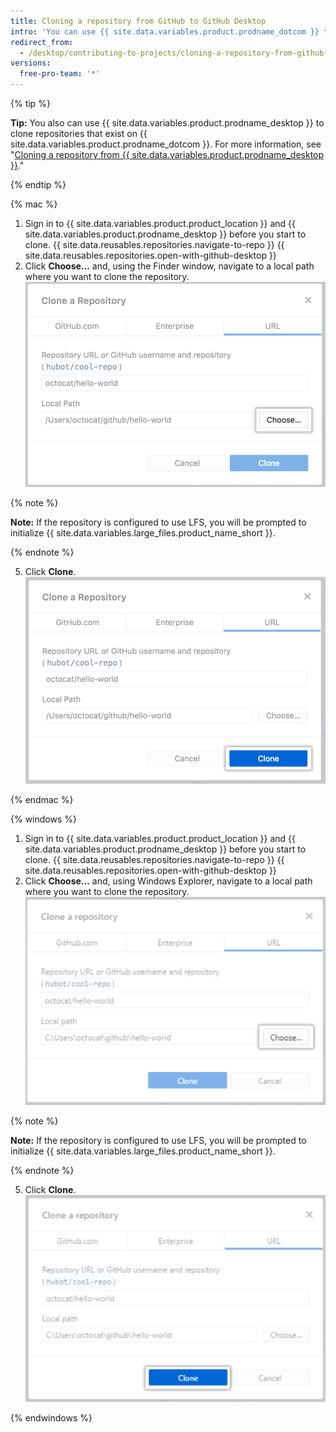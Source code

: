 ```yaml
---
title: Cloning a repository from GitHub to GitHub Desktop
intro: 'You can use {{ site.data.variables.product.prodname_dotcom }} to clone remote repositories to {{ site.data.variables.product.prodname_desktop }}.'
redirect_from:
  - /desktop/contributing-to-projects/cloning-a-repository-from-github-to-github-desktop
versions:
  free-pro-team: '*'
---
```


{% tip %}

**Tip:**  You also can use {{ site.data.variables.product.prodname_desktop }} to clone repositories that exist on {{ site.data.variables.product.prodname_dotcom }}.  For more information, see "[Cloning a repository from {{ site.data.variables.product.prodname_desktop }}](/desktop/guides/contributing-to-projects/cloning-a-repository-from-github-to-github-desktop/)."

{% endtip %}

{% mac %}

1. Sign in to {{ site.data.variables.product.product_location }} and {{ site.data.variables.product.prodname_desktop }} before you start to clone.
{{ site.data.reusables.repositories.navigate-to-repo }}
{{ site.data.reusables.repositories.open-with-github-desktop }}
5. Click **Choose...** and, using the Finder window, navigate to a local path where you want to clone the repository. ![The choose button on the URL tab](/assets/images/help/desktop/clone-choose-button-url-mac.png)

  {% note %}

  **Note:** If the repository is configured to use LFS, you will be prompted to initialize {{ site.data.variables.large_files.product_name_short }}.

  {% endnote %}

5. Click **Clone**. ![The clone button on the URL tab](/assets/images/help/desktop/clone-button-url-mac.png)

{% endmac %}

{% windows %}

1. Sign in to {{ site.data.variables.product.product_location }} and {{ site.data.variables.product.prodname_desktop }} before you start to clone.
{{ site.data.reusables.repositories.navigate-to-repo }}
{{ site.data.reusables.repositories.open-with-github-desktop }}
5. Click **Choose...** and, using Windows Explorer, navigate to a local path where you want to clone the repository. ![The choose button](/assets/images/help/desktop/clone-choose-button-url-win.png)

  {% note %}

  **Note:** If the repository is configured to use LFS, you will be prompted to initialize {{ site.data.variables.large_files.product_name_short }}.

  {% endnote %}

5. Click **Clone**. ![The clone button](/assets/images/help/desktop/clone-button-url-win.png)

{% endwindows %}
